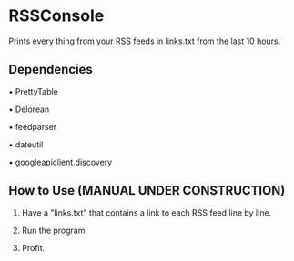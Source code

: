 # RSSConsole
Prints every thing from your RSS feeds in links.txt from the last 10 hours.

## Dependencies

• PrettyTable

• Delorean

• feedparser

• dateutil

• googleapiclient.discovery

## How to Use (MANUAL UNDER CONSTRUCTION)

1. Have a "links.txt" that contains a link to each RSS feed line by line.

2. Run the program.

3. Profit.
